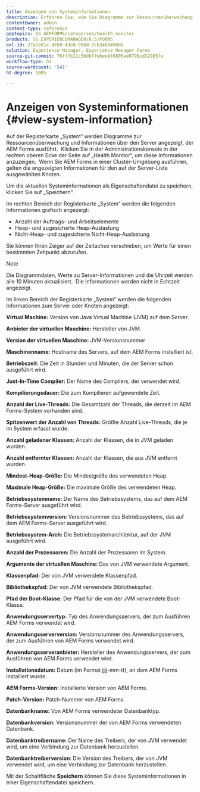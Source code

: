 ```yaml
---
title: Anzeigen von Systeminformationen
description: Erfahren Sie, wie Sie Diagramme zur Ressourcenüberwachung und Informationen über den Server anzeigen, der AEM Forms ausführt.
contentOwner: admin
content-type: reference
geptopics: SG_AEMFORMS/categories/health_monitor
products: SG_EXPERIENCEMANAGER/6.5/FORMS
exl-id: 27a2e81c-47b0-4de8-95bd-7cb34b9450da
solution: Experience Manager, Experience Manager Forms
source-git-commit: 76fffb11c56dbf7ebee9f6805ae0799cd32985fe
workflow-type: ht
source-wordcount: '541'
ht-degree: 100%

---
```


# Anzeigen von Systeminformationen {#view-system-information}

Auf der Registerkarte „System“ werden Diagramme zur Ressourcenüberwachung und Informationen über den Server angezeigt, der AEM Forms ausführt.  Klicken Sie in der Administrationskonsole in der rechten oberen Ecke der Seite auf „Health Monitor“, um diese Informationen anzuzeigen.  Wenn Sie AEM Forms in einer Cluster-Umgebung ausführen, gelten die angezeigten Informationen für den auf der Server-Liste ausgewählten Knoten.

Um die aktuellen Systeminformationen als Eigenschaftendatei zu speichern, klicken Sie auf „Speichern“.

Im rechten Bereich der Registerkarte „System“ werden die folgenden Informationen grafisch angezeigt:

* Anzahl der Auftrags- und Arbeitselemente
* Heap- und zugesicherte Heap-Auslastung
* Nicht-Heap- und zugesicherte Nicht-Heap-Auslastung

Sie können Ihren Zeiger auf der Zeitachse verschieben, um Werte für einen bestimmten Zeitpunkt abzurufen.

>[!NOTE]
>
>Die Diagrammdaten, Werte zu Server-Informationen und die Uhrzeit werden alle 10 Minuten aktualisiert.  Die Informationen werden nicht in Echtzeit angezeigt.

Im linken Bereich der Registerkarte „System“ werden die folgenden Informationen zum Server oder Knoten angezeigt:

**Virtual Machine:** Version von Java Virtual Machine (JVM) auf dem Server.

**Anbieter der virtuellen Maschine:** Hersteller von JVM.

**Version der virtuellen Maschine:** JVM-Versionsnummer

**Maschinenname:** Hostname des Servers, auf dem AEM Forms installiert ist.

**Betriebszeit:** Die Zeit in Stunden und Minuten, die der Server schon ausgeführt wird.

**Just-In-Time Compiler:** Der Name des Compilers, der verwendet wird.

**Kompilierungsdauer:** Die zum Kompilieren aufgewendete Zeit.

**Anzahl der Live-Threads:** Die Gesamtzahl der Threads, die derzeit im AEM Forms-System vorhanden sind.

**Spitzenwert der Anzahl von Threads:** Größte Anzahl Live-Threads, die je im System erfasst wurde.

**Anzahl geladener Klassen:** Anzahl der Klassen, die in JVM geladen wurden.

**Anzahl entfernter Klassen:** Anzahl der Klassen, die aus JVM entfernt wurden.

**Mindest-Heap-Größe:** Die Mindestgröße des verwendeten Heap.

**Maximale Heap-Größe:** Die maximale Größe des verwendeten Heap.

**Betriebssystemname:** Der Name des Betriebssystems, das auf dem AEM Forms-Server ausgeführt wird.

**Betriebssystemversion:** Versionsnummer des Betriebssystems, das auf dem AEM Forms-Server ausgeführt wird.

**Betriebssystem-Arch:** Die Betriebssystemarchitektur, auf der JVM ausgeführt wird.

**Anzahl der Prozessoren:** Die Anzahl der Prozessoren im System.

**Argumente der virtuellen Maschine:** Das von JVM verwendete Argument.

**Klassenpfad:** Der von JVM verwendete Klassenpfad.

**Bibliothekspfad:** Der von JVM verwendete Bibliothekspfad.

**Pfad der Boot-Klasse:** Der Pfad für die von der JVM verwendete Boot-Klasse.

**Anwendungsservertyp:** Typ des Anwendungsservers, der zum Ausführen AEM Forms verwendet wird.

**Anwendungsserverversion:** Versionsnummer des Anwendungsservers, der zum Ausführen von AEM Forms verwendet wird.

**Anwendungsserveranbieter:** Hersteller des Anwendungsservers, der zum Ausführen von AEM Forms verwendet wird.

**Installationsdatum:** Datum (im Format jjjj-mm-tt), an dem AEM Forms installiert wurde.

**AEM Forms-Version:** Installierte Version von AEM Forms.

**Patch-Version:** Patch-Nummer von AEM Forms.

**Datenbankname:** Von AEM Forms verwendeter Datenbanktyp.

**Datenbankversion:** Versionsnummer der von AEM Forms verwendeten Datenbank.

**Datenbanktreibername:** Der Name des Treibers, der von JVM verwendet wird, um eine Verbindung zur Datenbank herzustellen.

**Datenbanktreiberversion**: Die Version des Treibers, der von JVM verwendet wird, um eine Verbindung zur Datenbank herzustellen.

Mit der Schaltfläche **Speichern** können Sie diese Systeminformationen in einer Eigenschaftendatei speichern.
